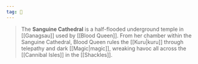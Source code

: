 ```yaml
---
tag: 🕍
---
```

> The **Sanguine Cathedral** is a half-flooded underground temple in [[Ganagsau]] used by [[Blood Queen]]. From her chamber within the Sanguine Cathedral, Blood Queen rules the [[Kuru|kuru]] through telepathy and dark [[Magic|magic]], wreaking havoc all across the [[Cannibal Isles]] in the [[Shackles]].







